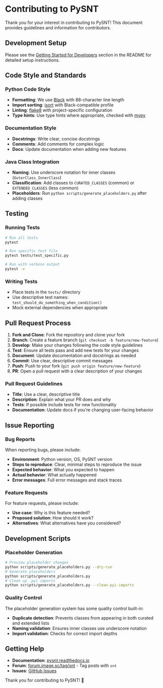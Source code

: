 # Contributing to PySNT

Thank you for your interest in contributing to PySNT! This document provides guidelines and information for contributors.

## Development Setup

Please see the [Getting Started for Developers](README.md#getting-started-for-developers) section in the README for detailed setup instructions.

## Code Style and Standards

### Python Code Style
- **Formatting**: We use [Black](https://black.readthedocs.io/) with 88-character line length
- **Import sorting**: [isort](https://pycqa.github.io/isort/) with Black-compatible profile
- **Linting**: [flake8](https://flake8.pycqa.org/) with project-specific configuration
- **Type hints**: Use type hints where appropriate, checked with [mypy](https://mypy.readthedocs.io/)

### Documentation Style
- **Docstrings**: Write clear, concise docstrings
- **Comments**: Add comments for complex logic
- **Docs**: Update documentation when adding new features

### Java Class Integration
- **Naming**: Use underscore notation for inner classes (`OuterClass_InnerClass`)
- **Classification**: Add classes to `CURATED_CLASSES` (common) or `EXTENDED_CLASSES` (less common)
- **Placeholders**: Run `python scripts/generate_placeholders.py` after adding classes

## Testing

### Running Tests
```bash
# Run all tests
pytest

# Run specific test file
pytest tests/test_specific.py

# Run with verbose output
pytest -v
```

### Writing Tests
- Place tests in the `tests/` directory
- Use descriptive test names: `test_should_do_something_when_condition()`
- Mock external dependencies when appropriate

## Pull Request Process

1. **Fork and Clone**: Fork the repository and clone your fork
2. **Branch**: Create a feature branch (`git checkout -b feature/new-feature`)
3. **Develop**: Make your changes following the code style guidelines
4. **Test**: Ensure all tests pass and add new tests for your changes
5. **Document**: Update documentation and docstrings as needed
6. **Commit**: Use clear, descriptive commit messages
7. **Push**: Push to your fork (`git push origin feature/new-feature`)
8. **PR**: Open a pull request with a clear description of your changes

### Pull Request Guidelines
- **Title**: Use a clear, descriptive title
- **Description**: Explain what your PR does and why
- **Tests**: If possible include tests for new functionality
- **Documentation**: Update docs if you're changing user-facing behavior

## Issue Reporting

### Bug Reports
When reporting bugs, please include:
- **Environment**: Python version, OS, PySNT version
- **Steps to reproduce**: Clear, minimal steps to reproduce the issue
- **Expected behavior**: What you expected to happen
- **Actual behavior**: What actually happened
- **Error messages**: Full error messages and stack traces

### Feature Requests
For feature requests, please include:
- **Use case**: Why is this feature needed?
- **Proposed solution**: How should it work?
- **Alternatives**: What alternatives have you considered?

## Development Scripts

### Placeholder Generation
```bash
# Preview placeholder changes
python scripts/generate_placeholders.py --dry-run
# Generate placeholders
python scripts/generate_placeholders.py
# Clean up .pyi imports
python scripts/generate_placeholders.py --clean-pyi-imports
```

### Quality Control
The placeholder generation system has some quality control built-in:
- **Duplicate detection**: Prevents classes from appearing in both curated and extended lists
- **Naming validation**: Ensures inner classes use underscore notation
- **Import validation**: Checks for correct import depths


## Getting Help
- **Documentation**: [pysnt.readthedocs.io](https://pysnt.readthedocs.io)
- **Forum**: [forum.image.sc/tag/snt](https://forum.image.sc/tag/snt) - Tag posts with `snt`
- **Issues**: [GitHub Issues](https://github.com/morphonets/pysnt/issues)

Thank you for contributing to PySNT! 🎉